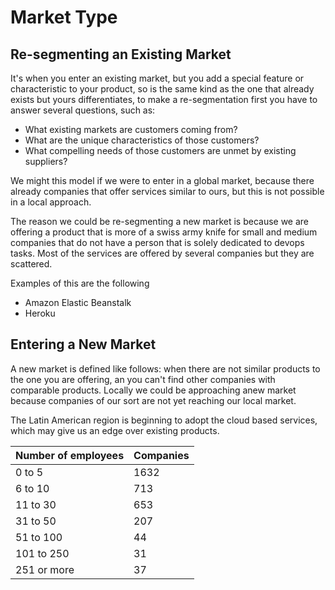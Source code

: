 # Market Type

## Re-segmenting an Existing Market

It's when you enter an existing market, but you add a special feature or characteristic
to your product, so is the same kind as the one that already exists but yours differentiates,
to make a re-segmentation first you have to answer several questions, such as:
- What existing markets are customers coming from?
- What are the unique characteristics of those customers?
- What compelling needs of those customers are unmet by existing suppliers?

We might this model if we were to enter in a global market, because there already
companies that offer services similar to ours, but this is not possible in a local approach.

The reason we could be re-segmenting a new market is because we are offering a product
that is more of a swiss army knife for small and medium companies that do not have a
person that is solely dedicated to devops tasks. Most of the services are offered by several
companies but they are scattered.

Examples of this are the following
- Amazon Elastic Beanstalk
- Heroku

## Entering a New Market

A new market is defined like follows: when there are not similar products to the
one you are offering, an you can't find other companies with comparable products.
Locally we could be approaching anew market because companies of our sort are not yet
reaching our local market.

The Latin American region is beginning to adopt the cloud based services, which may give us
an edge over existing products.

| Number of employees | Companies |
|---------------------|-----------|
| 0 to 5              |    1632   |
| 6 to 10             |    713    |
| 11 to 30            |    653    |
| 31 to 50            |    207    |
| 51 to 100           |     44    |
| 101 to 250          |     31    |
| 251 or more         |     37    |

